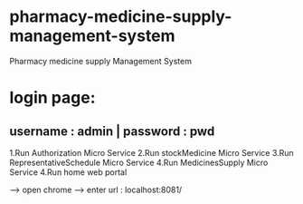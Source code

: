 # pharmacy-medicine-supply-management-system
Pharmacy medicine supply Management System

# login page:
username : admin | 
password : pwd
--------------------------
1.Run Authorization Micro Service
2.Run stockMedicine Micro Service
3.Run RepresentativeSchedule Micro Service
4.Run MedicinesSupply Micro Service
4.Run home web portal

--> open chrome --> enter url : localhost:8081/
